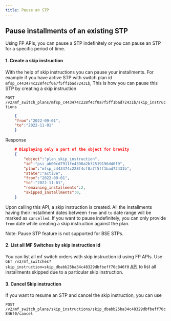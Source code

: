 ```yaml
---
title: Pause an STP
---
```

## Pause installments of an existing STP

Using FP APIs, you can pause a STP indefinitely or you can pause an STP for a specific period of time.

#### 1. Create a skip instruction

With the help of skip instructions you can pause your installments. For example if you have active STP with switch plan id `mfsp_c443474c228f4cf0a7f5ff1bad72431b`, This is how you can pause this STP by creating a skip instruction 

`POST /v2/mf_switch_plans/mfsp_c443474c228f4cf0a7f5ff1bad72431b/skip_instructions`
```json
    {  
    "from":"2022-09-01",  
    "to":"2022-11-01"  
    }
```  
Response
```json
    # Displaying only a part of the object for brevity
    {
        "object":"plan_skip_instruction",
        "id":"psi_ab00cd7911fe4390a2b32519196d40f9",
        "plan":"mfsp_c443474c228f4cf0a7f5ff1bad72431b",
        "state":"active",
        "from":"2022-09-01",
        "to":"2022-11-01",
        "remaining_installments":2,
        "skipped_installments":0,
    }
```
Upon calling this API, a skip instruction is created. All the installments having their installment dates between  `from`  and  `to`  date range will be marked as  `cancelled`. If you want to pause indefinitely, you can only provide  `from`  date while creating a skip instruction against the plan.

Note: Pause STP feature is not supported for BSE STPs.

#### 2. List all MF Switches by skip instruction id
You can list all mf switch orders with skip instruction id using FP APIs. Use `GET /v2/mf_switches?skip_instruction=skip_dbabb25ba34c48329dbfbeff70c846f0`  [API](https://fintechprimitives.com/docs/api/#list-all-mf-switches) to list all installments skipped due to a particular skip instruction.

#### 3. Cancel Skip instruction
If you want to resume an STP and cancel the skip instruction, you can use

`POST /v2/mf_switch_plans/skip_instructions/skip_dbabb25ba34c48329dbfbeff70c846f0/cancel`
